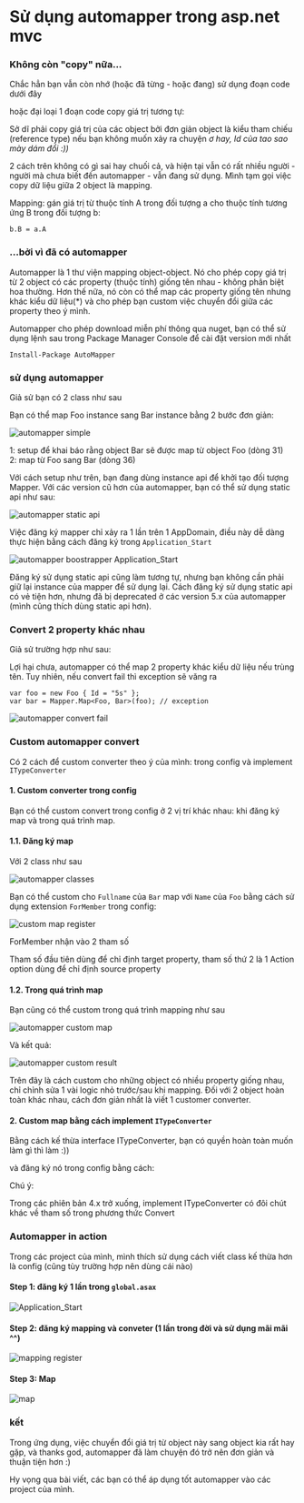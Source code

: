 # Sử dụng automapper trong asp.net mvc

### Không còn "copy" nữa...

Chắc hẳn bạn vẫn còn nhớ (hoặc đã từng - hoặc đang) sử dụng đoạn code dưới đây

<script src="https://gist.github.com/oclockvn/a5e01ba543692a4ffd098bceed0b0bc1.js"></script>

hoặc đại loại 1 đoạn code copy giá trị tương tự:

<script src="https://gist.github.com/oclockvn/08320bb625bbdd6682cdcd42e1dd91e8.js"></script>

Sở dĩ phải copy giá trị của các object bởi đơn giản object là kiểu tham chiếu (reference type) nếu bạn không muốn xảy ra chuyện *ơ hay, Id của tao sao mày dám đổi :))*

2 cách trên không có gì sai hay chuối cả, và hiện tại vẫn có rất nhiều người - người mà chưa biết đến automapper - vẫn đang sử dụng. Mình tạm gọi việc copy dữ liệu giữa 2 object là mapping.

Mapping: gán giá trị từ thuộc tính A trong đối tượng a cho thuộc tính tương ứng B trong đối tượng b: 

    b.B = a.A

### ...bởi vì đã có automapper

Automapper là 1 thư viện mapping object-object. Nó cho phép copy giá trị từ 2 object có các  property (thuộc tính) giống tên nhau - không phân biệt hoa thường. Hơn thế nữa, nó còn có thể map các property giống tên nhưng khác kiểu dữ liệu(*) và cho phép bạn custom việc chuyển đổi giữa các property theo ý mình.

Automapper cho phép download miễn phí thông qua nuget, bạn có thể sử dụng lệnh sau trong Package Manager Console để cài đặt version mới nhất

    Install-Package AutoMapper

### sử dụng automapper

Giả sử bạn có 2 class như sau

<script src="https://gist.github.com/oclockvn/8bfafdb6a3e72d0577d03884780c37f9.js"></script>

Bạn có thể map Foo instance sang Bar instance bằng 2 bước đơn giản:

![automapper simple](https://goo.gl/qhOnuI)

1: setup để khai báo rằng object Bar sẽ được map từ object Foo (dòng 31)  
2: map từ Foo sang Bar (dòng 36)

Với cách setup như trên, bạn đang dùng instance api để khởi tạo đối tượng Mapper. Với các version cũ hơn của automapper, bạn có thể sử dụng static api như sau:

![automapper static api](https://goo.gl/lgGhPg)

Việc đăng ký mapper chỉ xảy ra 1 lần trên 1 AppDomain, điều này dễ dàng thực hiện bằng cách đăng ký trong `Application_Start`

![automapper boostrapper Application_Start](https://goo.gl/8tkK8F)

Đăng ký sử dụng static api cũng làm tương tự, nhưng bạn không cần phải giữ lại instance của mapper để sử dụng lại. Cách đăng ký sử dụng static api có vẻ tiện hơn, nhưng đã bị deprecated ở các version 5.x của automapper (mình cũng thích dùng static api hơn).

### Convert 2 property khác nhau

Giả sử trường hợp như sau:

<script src="https://gist.github.com/oclockvn/068d5db391b43a1c5606522c5f608eb3.js"></script>

Lợi hại chưa, automapper có thể map 2 property khác kiểu dữ liệu nếu trùng tên. Tuy nhiên, nếu convert fail thì exception sẽ văng ra

    var foo = new Foo { Id = "5s" };
    var bar = Mapper.Map<Foo, Bar>(foo); // exception

![automapper convert fail](https://goo.gl/giKJdy)

### Custom automapper convert

Có 2 cách để custom converter theo ý của mình: trong config và implement `ITypeConverter`

#### 1. Custom converter trong config

Bạn có thể custom convert trong config ở 2 vị trí khác nhau: khi đăng ký map và trong quá trình map.

#### 1.1. Đăng ký map

Với 2 class như sau

![automapper classes](https://goo.gl/3xA1c6)

Bạn có thể custom cho `Fullname` của `Bar` map với `Name` của `Foo` bằng cách sử dụng extension `ForMember` trong config:

![custom map register](https://goo.gl/Z5H5ey)

ForMember nhận vào 2 tham số

<script src="https://gist.github.com/oclockvn/38a315b2079eea8decd3f92477213931.js"></script>

Tham số đầu tiên dùng để chỉ định target property, tham số thứ 2 là 1 Action option dùng để chỉ định source property

#### 1.2. Trong quá trình map

Bạn cũng có thể custom trong quá trình mapping như sau

![automapper custom map](https://goo.gl/79F06I)

Và kết quả:

![automapper custom result](https://goo.gl/kCgOYN)

Trên đây là cách custom cho những object có nhiều property giống nhau, chỉ chỉnh sửa 1 vài logic nhỏ trước/sau khi mapping. Đối với 2 object hoàn toàn khác nhau, cách đơn giản nhất là viết 1 customer converter.

#### 2. Custom map bằng cách implement `ITypeConverter`

Bằng cách kế thừa interface ITypeConverter, bạn có quyền hoàn toàn muốn làm gì thì làm :))

<script src="https://gist.github.com/oclockvn/8ed6dfc0ff7ea602957bbac476e324b0.js"></script>

và đăng ký nó trong config bằng cách:

<script src="https://gist.github.com/oclockvn/882a8a0d33742c531c8aaa0740761fa3.js"></script>

Chú ý:

Trong các phiên bản 4.x trở xuống, implement ITypeConverter có đôi chút khác về tham số trong phương thức Convert

<script src="https://gist.github.com/oclockvn/a3d63a10eff6d4e741d00611bc03a71d.js"></script>

### Automapper in action

Trong các project của mình, mình thích sử dụng cách viết class kế thừa hơn là config (cũng tùy trường hợp nên dùng cái nào)

#### Step 1: đăng ký 1 lần trong `global.asax`

![Application_Start](https://goo.gl/0dYdL7)

#### Step 2: đăng ký mapping và conveter (1 lần trong đời và sử dụng mãi mãi ^^)

![mapping register](https://goo.gl/MLRFLt)

#### Step 3: Map

![map](https://goo.gl/Jzjn5W)

### kết

Trong ứng dụng, việc chuyển đổi giá trị từ object này sang object kia rất hay gặp, và thanks god, automapper đã làm chuyện đó trở nên đơn giản và thuận tiện hơn :)

Hy vọng qua bài viết, các bạn có thể áp dụng tốt automapper vào các project của mình.